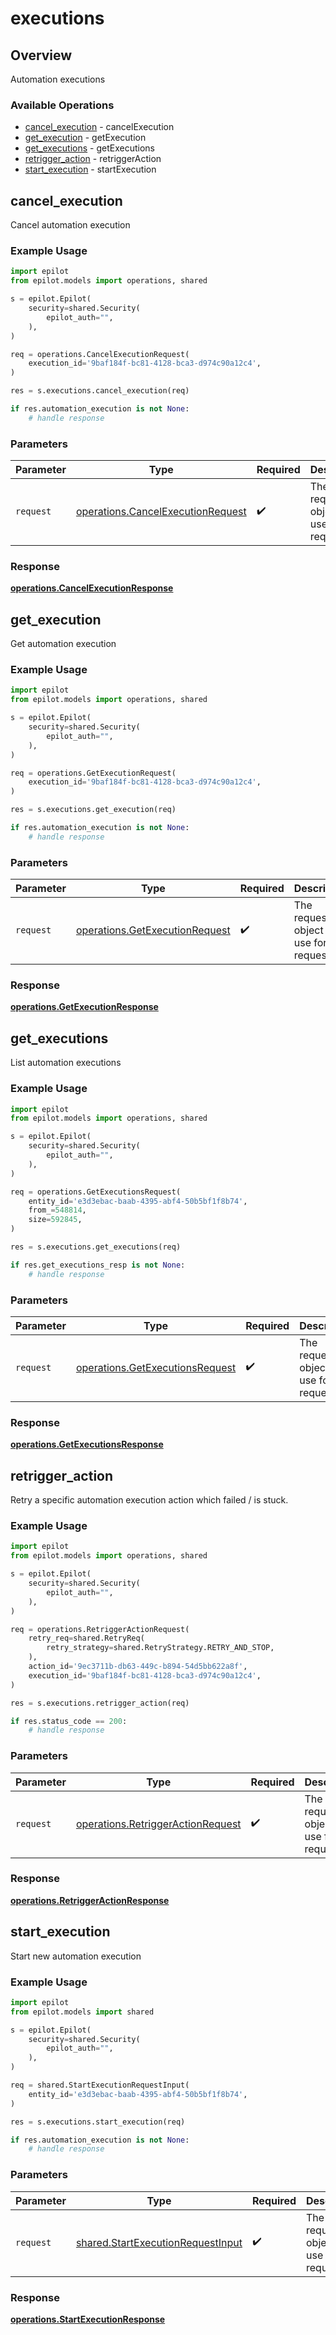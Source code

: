 # executions

## Overview

Automation executions

### Available Operations

* [cancel_execution](#cancel_execution) - cancelExecution
* [get_execution](#get_execution) - getExecution
* [get_executions](#get_executions) - getExecutions
* [retrigger_action](#retrigger_action) - retriggerAction
* [start_execution](#start_execution) - startExecution

## cancel_execution

Cancel automation execution

### Example Usage

```python
import epilot
from epilot.models import operations, shared

s = epilot.Epilot(
    security=shared.Security(
        epilot_auth="",
    ),
)

req = operations.CancelExecutionRequest(
    execution_id='9baf184f-bc81-4128-bca3-d974c90a12c4',
)

res = s.executions.cancel_execution(req)

if res.automation_execution is not None:
    # handle response
```

### Parameters

| Parameter                                                                              | Type                                                                                   | Required                                                                               | Description                                                                            |
| -------------------------------------------------------------------------------------- | -------------------------------------------------------------------------------------- | -------------------------------------------------------------------------------------- | -------------------------------------------------------------------------------------- |
| `request`                                                                              | [operations.CancelExecutionRequest](../../models/operations/cancelexecutionrequest.md) | :heavy_check_mark:                                                                     | The request object to use for the request.                                             |


### Response

**[operations.CancelExecutionResponse](../../models/operations/cancelexecutionresponse.md)**


## get_execution

Get automation execution

### Example Usage

```python
import epilot
from epilot.models import operations, shared

s = epilot.Epilot(
    security=shared.Security(
        epilot_auth="",
    ),
)

req = operations.GetExecutionRequest(
    execution_id='9baf184f-bc81-4128-bca3-d974c90a12c4',
)

res = s.executions.get_execution(req)

if res.automation_execution is not None:
    # handle response
```

### Parameters

| Parameter                                                                        | Type                                                                             | Required                                                                         | Description                                                                      |
| -------------------------------------------------------------------------------- | -------------------------------------------------------------------------------- | -------------------------------------------------------------------------------- | -------------------------------------------------------------------------------- |
| `request`                                                                        | [operations.GetExecutionRequest](../../models/operations/getexecutionrequest.md) | :heavy_check_mark:                                                               | The request object to use for the request.                                       |


### Response

**[operations.GetExecutionResponse](../../models/operations/getexecutionresponse.md)**


## get_executions

List automation executions

### Example Usage

```python
import epilot
from epilot.models import operations, shared

s = epilot.Epilot(
    security=shared.Security(
        epilot_auth="",
    ),
)

req = operations.GetExecutionsRequest(
    entity_id='e3d3ebac-baab-4395-abf4-50b5bf1f8b74',
    from_=548814,
    size=592845,
)

res = s.executions.get_executions(req)

if res.get_executions_resp is not None:
    # handle response
```

### Parameters

| Parameter                                                                          | Type                                                                               | Required                                                                           | Description                                                                        |
| ---------------------------------------------------------------------------------- | ---------------------------------------------------------------------------------- | ---------------------------------------------------------------------------------- | ---------------------------------------------------------------------------------- |
| `request`                                                                          | [operations.GetExecutionsRequest](../../models/operations/getexecutionsrequest.md) | :heavy_check_mark:                                                                 | The request object to use for the request.                                         |


### Response

**[operations.GetExecutionsResponse](../../models/operations/getexecutionsresponse.md)**


## retrigger_action

Retry a specific automation execution action which failed / is stuck.

### Example Usage

```python
import epilot
from epilot.models import operations, shared

s = epilot.Epilot(
    security=shared.Security(
        epilot_auth="",
    ),
)

req = operations.RetriggerActionRequest(
    retry_req=shared.RetryReq(
        retry_strategy=shared.RetryStrategy.RETRY_AND_STOP,
    ),
    action_id='9ec3711b-db63-449c-b894-54d5bb622a8f',
    execution_id='9baf184f-bc81-4128-bca3-d974c90a12c4',
)

res = s.executions.retrigger_action(req)

if res.status_code == 200:
    # handle response
```

### Parameters

| Parameter                                                                              | Type                                                                                   | Required                                                                               | Description                                                                            |
| -------------------------------------------------------------------------------------- | -------------------------------------------------------------------------------------- | -------------------------------------------------------------------------------------- | -------------------------------------------------------------------------------------- |
| `request`                                                                              | [operations.RetriggerActionRequest](../../models/operations/retriggeractionrequest.md) | :heavy_check_mark:                                                                     | The request object to use for the request.                                             |


### Response

**[operations.RetriggerActionResponse](../../models/operations/retriggeractionresponse.md)**


## start_execution

Start new automation execution

### Example Usage

```python
import epilot
from epilot.models import shared

s = epilot.Epilot(
    security=shared.Security(
        epilot_auth="",
    ),
)

req = shared.StartExecutionRequestInput(
    entity_id='e3d3ebac-baab-4395-abf4-50b5bf1f8b74',
)

res = s.executions.start_execution(req)

if res.automation_execution is not None:
    # handle response
```

### Parameters

| Parameter                                                                              | Type                                                                                   | Required                                                                               | Description                                                                            |
| -------------------------------------------------------------------------------------- | -------------------------------------------------------------------------------------- | -------------------------------------------------------------------------------------- | -------------------------------------------------------------------------------------- |
| `request`                                                                              | [shared.StartExecutionRequestInput](../../models/shared/startexecutionrequestinput.md) | :heavy_check_mark:                                                                     | The request object to use for the request.                                             |


### Response

**[operations.StartExecutionResponse](../../models/operations/startexecutionresponse.md)**

